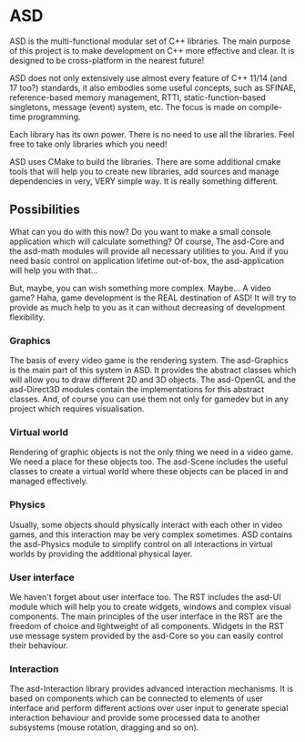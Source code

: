 # ASD
ASD is the multi-functional modular set of C++ libraries. The main purpose of this project is to make development on C++ more effective and clear. It is designed to be cross-platform in the nearest future!

ASD does not only extensively use almost every feature of C++ 11/14 (and 17 too?) standards, it also embodies some useful concepts, such as SFINAE, reference-based memory management, RTTI, static-function-based singletons, message (event) system, etc. The focus is made on compile-time programming.

Each library has its own power. There is no need to use all the libraries. Feel free to take only libraries which you need!

ASD uses CMake to build the libraries. There are some additional cmake tools that will help you to create new libraries, add sources and manage dependencies in very, VERY simple way. It is really something different.

## Possibilities
What can you do with this now? Do you want to make a small console application which will calculate something? Of course, The asd-Core and the asd-math modules will provide all necessary utilities to you. And if you need basic control on application lifetime out-of-box, the asd-application will help you with that...

But, maybe, you can wish something more complex. Maybe... A video game? Haha, game development is the REAL destination of ASD! It will try to provide as much help to you as it can without decreasing of development flexibility.

### Graphics
The basis of every video game is the rendering system. The asd-Graphics is the main part of this system in ASD. It provides the abstract classes which will allow you to draw different 2D and 3D objects. The asd-OpenGL and the asd-Direct3D modules contain the implementations for this abstract classes. And, of course you can use them not only for gamedev but in any project which requires visualisation.

### Virtual world
Rendering of graphic objects is not the only thing we need in a video game. We need a place for these objects too. The asd-Scene includes the useful classes to create a virtual world where these objects can be placed in and managed effectively.

### Physics
Usually, some objects should physically interact with each other in video games, and this interaction may be very complex sometimes. ASD contains the asd-Physics module to simplify control on all interactions in virtual worlds by providing the additional physical layer.

### User interface
We haven't forget about user interface too. The RST includes the asd-UI module which will help you to create widgets, windows and complex visual components. The main principles of the user interface in the RST are the freedom of choice and lightweight of all components. Widgets in the RST use message system provided by the asd-Core so you can easily control their behaviour.

### Interaction
The asd-Interaction library provides advanced interaction mechanisms. It is based on components which can be connected to elements of user interface and perform different actions over user input to generate special interaction behaviour and provide some processed data to another subsystems (mouse rotation, dragging and so on).
